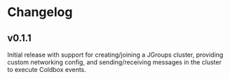 # Changelog

## v0.1.1

Initial release with support for creating/joining a JGroups cluster, providing custom networking config, and sending/receiving messages in the cluster to execute Coldbox events.
